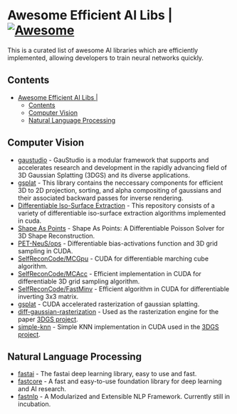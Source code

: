 # Awesome Efficient AI Libs | [![Awesome](https://awesome.re/badge-flat.svg)](https://github.com/sindresorhus/awesome)

This is a curated list of awesome AI libraries which are efficiently implemented, allowing developers to train neural networks quickly.


## Contents
- [Awesome Efficient AI Libs | ](#awesome-efficient-ai-libs--)
  - [Contents](#contents)
  - [Computer Vision](#computer-vision)
  - [Natural Language Processing](#natural-language-processing)


## Computer Vision
- [gaustudio](https://github.com/GAP-LAB-CUHK-SZ/gaustudio) - GauStudio is a modular framework that supports and accelerates research and development in the rapidly advancing field of 3D Gaussian Splatting (3DGS) and its diverse applications.
- [gsplat](https://github.com/nerfstudio-project/gsplat) - This library contains the neccessary components for efficient 3D to 2D projection, sorting, and alpha compositing of gaussians and their associated backward passes for inverse rendering.
- [Differentiable Iso-Surface Extraction](https://github.com/SarahWeiii/diso) - This repository consists of a variety of differentiable iso-surface extraction algorithms implemented in cuda.
- [Shape As Points](https://github.com/autonomousvision/shape_as_points) - Shape As Points: A Differentiable Poisson Solver for 3D Shape Reconstruction.
- [PET-NeuS/ops](https://github.com/yiqun-wang/PET-NeuS/tree/main/third_party/ops) - Differentiable bias-activations function and 3D grid sampling in CUDA.
- [SelfReconCode/MCGpu](https://github.com/jby1993/SelfReconCode/tree/main/MCGpu) - CUDA for differentiable marching cube algorithm.
- [SelfReconCode/MCAcc](https://github.com/jby1993/SelfReconCode/tree/main/MCAcc) - Efficient implementation in CUDA for differentiable 3D grid sampling algorithm.
- [SelfReconCode/FastMinv](https://github.com/jby1993/SelfReconCode/tree/main/FastMinv) - Efficient algorithm in CUDA for differentiable inverting 3x3 matrix.
- [gsplat](https://github.com/nerfstudio-project/gsplat) - CUDA accelerated rasterization of gaussian splatting.
- [diff-gaussian-rasterization](https://github.com/graphdeco-inria/diff-gaussian-rasterization) - Used as the rasterization engine for the paper [3DGS project](https://github.com/graphdeco-inria/gaussian-splatting).
- [simple-knn](https://gitlab.inria.fr/bkerbl/simple-knn) - Simple KNN implementation in CUDA used in the [3DGS project](https://github.com/graphdeco-inria/gaussian-splatting).
<!-- - [fastai](https://github.com/fastai/fastai) - The fastai deep learning library, easy to use and fast.
- [fastcore](https://github.com/fastai/fastcore) - A fast and easy-to-use foundation library for deep learning and AI research. -->
<!-- - [efficient_cv](https://github.com/EfficientAI/efficient_cv) - Algorithms and resources for computer vision algorithms intended for low power and low performance devices -->


## Natural Language Processing
- [fastai](https://github.com/fastai/fastai) - The fastai deep learning library, easy to use and fast.
- [fastcore](https://github.com/fastai/fastcore) - A fast and easy-to-use foundation library for deep learning and AI research.
- [fastnlp](https://github.com/fastnlp/fastNLP) - A Modularized and Extensible NLP Framework. Currently still in incubation.